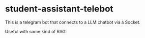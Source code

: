 # student-assistant-telebot

This is a telegram bot that connects to a LLM chatbot via a Socket.

Useful with some kind of RAG
